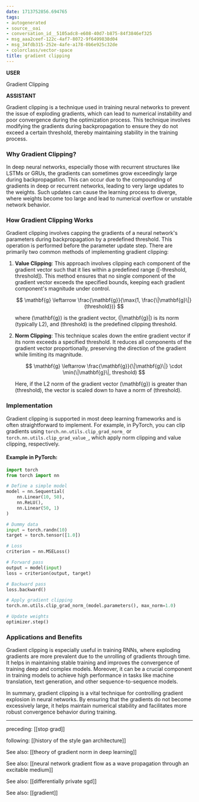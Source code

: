 ```yaml
---
date: 1713752856.694765
tags:
- autogenerated
- source__oai
- conversation_id__5105adc8-e608-40d7-b875-84f3846ef325
- msg_aaa2ceef-122c-4af7-8072-9f6499838d04
- msg_34fdb315-252e-4afe-a178-0b6e925c32de
- colorclass/vector-space
title: gradient clipping
---
```


**USER**

Gradient Clipping


**ASSISTANT**

Gradient clipping is a technique used in training neural networks to prevent the issue of exploding gradients, which can lead to numerical instability and poor convergence during the optimization process. This technique involves modifying the gradients during backpropagation to ensure they do not exceed a certain threshold, thereby maintaining stability in the training process.

### Why Gradient Clipping?

In deep neural networks, especially those with recurrent structures like LSTMs or GRUs, the gradients can sometimes grow exceedingly large during backpropagation. This can occur due to the compounding of gradients in deep or recurrent networks, leading to very large updates to the weights. Such updates can cause the learning process to diverge, where weights become too large and lead to numerical overflow or unstable network behavior.

### How Gradient Clipping Works

Gradient clipping involves capping the gradients of a neural network's parameters during backpropagation by a predefined threshold. This operation is performed before the parameter update step. There are primarily two common methods of implementing gradient clipping:

1. **Value Clipping**: This approach involves clipping each component of the gradient vector such that it lies within a predefined range \([-threshold, threshold]\). This method ensures that no single component of the gradient vector exceeds the specified bounds, keeping each gradient component's magnitude under control.

   $$ \mathbf{g} \leftarrow \frac{\mathbf{g}}{\max(1, \frac{\|\mathbf{g}\|}{threshold})} $$

   where \(\mathbf{g}\) is the gradient vector, \(\|\mathbf{g}\|\) is its norm (typically L2), and \(threshold\) is the predefined clipping threshold.

2. **Norm Clipping**: This technique scales down the entire gradient vector if its norm exceeds a specified threshold. It reduces all components of the gradient vector proportionally, preserving the direction of the gradient while limiting its magnitude.

   $$ \mathbf{g} \leftarrow \frac{\mathbf{g}}{\|\mathbf{g}\|} \cdot \min(\|\mathbf{g}\|, threshold) $$

   Here, if the L2 norm of the gradient vector \(\mathbf{g}\) is greater than \(threshold\), the vector is scaled down to have a norm of \(threshold\).

### Implementation

Gradient clipping is supported in most deep learning frameworks and is often straightforward to implement. For example, in PyTorch, you can clip gradients using `torch.nn.utils.clip_grad_norm_` or `torch.nn.utils.clip_grad_value_`, which apply norm clipping and value clipping, respectively.

#### Example in PyTorch:

```python
import torch
from torch import nn

# Define a simple model
model = nn.Sequential(
    nn.Linear(10, 50),
    nn.ReLU(),
    nn.Linear(50, 1)
)

# Dummy data
input = torch.randn(10)
target = torch.tensor([1.0])

# Loss
criterion = nn.MSELoss()

# Forward pass
output = model(input)
loss = criterion(output, target)

# Backward pass
loss.backward()

# Apply gradient clipping
torch.nn.utils.clip_grad_norm_(model.parameters(), max_norm=1.0)

# Update weights
optimizer.step()
```

### Applications and Benefits

Gradient clipping is especially useful in training RNNs, where exploding gradients are more prevalent due to the unrolling of gradients through time. It helps in maintaining stable training and improves the convergence of training deep and complex models. Moreover, it can be a crucial component in training models to achieve high performance in tasks like machine translation, text generation, and other sequence-to-sequence models.

In summary, gradient clipping is a vital technique for controlling gradient explosion in neural networks. By ensuring that the gradients do not become excessively large, it helps maintain numerical stability and facilitates more robust convergence behavior during training.


---

preceding: [[stop grad]]  


following: [[history of the style gan architecture]]

See also: [[theory of gradient norm in deep learning]]


See also: [[neural network gradient flow as a wave propagation through an excitable medium]]


See also: [[differentially private sgd]]


See also: [[gradient]]